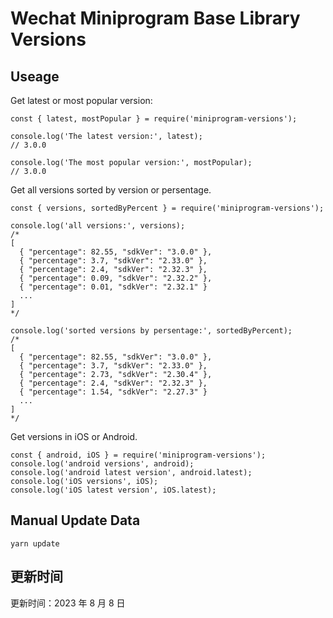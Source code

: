 
# Wechat Miniprogram Base Library Versions

## Useage

Get latest or most popular version:

```;
const { latest, mostPopular } = require('miniprogram-versions');

console.log('The latest version:', latest);
// 3.0.0

console.log('The most popular version:', mostPopular);
// 3.0.0

```

Get all versions sorted by version or persentage.

```
const { versions, sortedByPercent } = require('miniprogram-versions');

console.log('all versions:', versions);
/*
[
  { "percentage": 82.55, "sdkVer": "3.0.0" },
  { "percentage": 3.7, "sdkVer": "2.33.0" },
  { "percentage": 2.4, "sdkVer": "2.32.3" },
  { "percentage": 0.09, "sdkVer": "2.32.2" },
  { "percentage": 0.01, "sdkVer": "2.32.1" }
  ...
]
*/

console.log('sorted versions by persentage:', sortedByPercent);
/*
[
  { "percentage": 82.55, "sdkVer": "3.0.0" },
  { "percentage": 3.7, "sdkVer": "2.33.0" },
  { "percentage": 2.73, "sdkVer": "2.30.4" },
  { "percentage": 2.4, "sdkVer": "2.32.3" },
  { "percentage": 1.54, "sdkVer": "2.27.3" }
  ...
]
*/
```

Get versions in iOS or Android.

```
const { android, iOS } = require('miniprogram-versions');
console.log('android versions', android);
console.log('android latest version', android.latest);
console.log('iOS versions', iOS);
console.log('iOS latest version', iOS.latest);
```

## Manual Update Data

```
yarn update
```

## 更新时间

更新时间：2023 年 8 月 8 日

